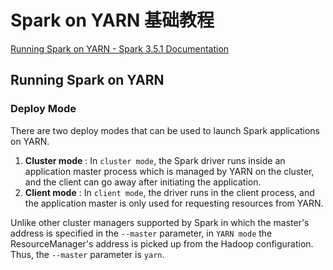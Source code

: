 # Spark on YARN 基础教程


[Running Spark on YARN - Spark 3.5.1 Documentation](https://spark.apache.org/docs/latest/running-on-yarn.html)

## Running Spark on YARN

### Deploy Mode

There are two deploy modes that can be used to launch Spark applications on YARN. 
1. **Cluster mode** : In `cluster mode`, the Spark driver runs inside an application master process which is managed by YARN on the cluster, and the client can go away after initiating the application. 
2. **Client mode** : In `client mode`, the driver runs in the client process, and the application master is only used for requesting resources from YARN.

Unlike other cluster managers supported by Spark in which the master's address is specified in the `--master` parameter, in `YARN mode` the ResourceManager's address is picked up from the Hadoop configuration. Thus, the `--master` parameter is `yarn`.
